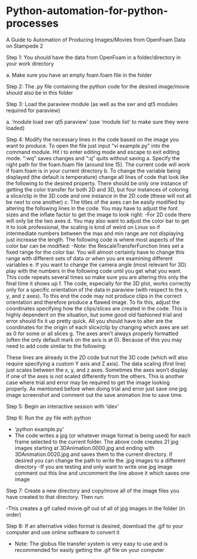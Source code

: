 # Python-automation-for-python-processes

A Guide to Automation of Producing Images/Movies from OpenFoam Data on Stampede 2

Step 1: You should have the data from OpenFoam in a folder/directory in your work directory

a. Make sure you have an empty foam.foam file in the folder


Step 2: The .py file containing the python code for the desired image/movie should also be in this folder

Step 3: Load the paraview module (as well as the swr and qt5 modules required for paraview)

a. ‘module load swr qt5 paraview’ (use ‘module list’ to make sure they were loaded)

Step 4: Modify the necessary lines in the code based on the image you want to produce. To open the file just input “vi example.py” into the command module. Hit i to enter editing mode and escape to exit editing mode. “:wq” saves changes and “:q” quits without saving
a. Specify the right path for the foam.foam file (around line 15). The current code will work if foam.foam is in your current directory
b. To change the variable being displayed (the default is temperature) change all lines of code that look like the following to the desired property. There should be only one instance of getting the color transfer for both 2D and 3D, but four instances of coloring a slice/clip in the 3D code and one instance in the 2D code (these will not all be next to one another)
c. The titles of the axes can be easily modified by altering the following lines in the code. You may have to adjust the font sizes and the inflate factor to get the image to look right:
-For 2D code there will only be the two axes 
d. You may also want to adjust the color bar to get it to look professional, the scaling is kind of weird on Linux so if intermediate numbers between the max and min range are not displaying just increase the length. The following code is where most aspects of the color bar can be modified: 
-Note: the RescaleTransferFunction lines set a fixed range for the color bar. You will almost certainly have to change this range with different sets of data or when you are examining different variables
e. If you want to change the camera angle (most relevant for 3D) play with the numbers in the following code until you get what you want. This code repeats several times so make sure you are altering this only the final time it shows up
f. The code, especially for the 3D plot, works correctly only for a specific orientation of the data in paraview (with respect to the x, y, and z axes). To this end the code may not produce clips in the correct orientation and therefore produce a flawed image. To fix this, adjust the coordinates specifying how the clips/slices are created in the code. This is highly dependent on the situation, but some good old fashioned trial and error should fix it up pretty quick. All you should have to alter are the coordinates for the origin of each slice/clip by changing which axes are set as 0 for some or all slices
g. The axes aren’t always properly formatted (often the only default mark on the axis is at 0). Because of this you may need to add code similar to the following:
 
These lines are already in the 2D code but not the 3D code (which will also require specifying a custom Y axis and Z axis). The data scaling (first line) just scales between the x, y, and z axes. Sometimes the axes won’t display if one of the axes is not scaled differently from the others. This is another case where trial and error may be required to get the image looking properly. As mentioned before when doing trial and error just save one jpg image screenshot and comment out the save animation line to save time.

Step 5: Begin an interactive session with ‘idev’

Step 6: Run the .py file with python 
- ‘python example.py’ 
- The code writes a jpg (or whatever image format is being used) for each frame selected to the current folder. The above code creates 21 jpg images starting at 3DAnimation.0000.jpg and ending with 3DAnimation.0020.jpg and saves them to the current directory. If desired you can change the path to write the .jpg images to a different directory
-If you are testing and only want to write one jpg image comment out this line and uncomment the line above it which saves one image

Step 7: Create a new directory and copy/move all of the image files you have created to that directory. Then run:

-This creates a gif called movie.gif out of all of jpg images in the folder (in order)

Step 8: If an alternative video format is desired, download the .gif to your computer and use online software to convert it
- Note: The globus file transfer system is very easy to use and is recommended for easily getting the .gif file on your computer






